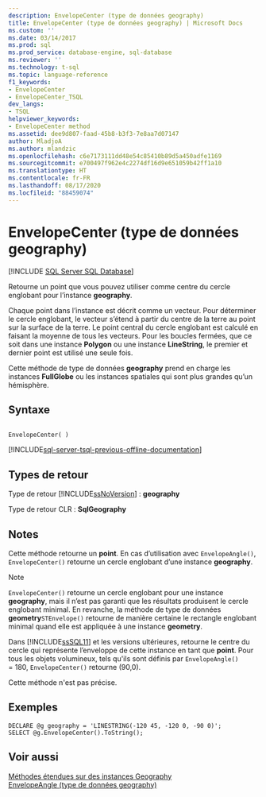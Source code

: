 ```yaml
---
description: EnvelopeCenter (type de données geography)
title: EnvelopeCenter (type de données geography) | Microsoft Docs
ms.custom: ''
ms.date: 03/14/2017
ms.prod: sql
ms.prod_service: database-engine, sql-database
ms.reviewer: ''
ms.technology: t-sql
ms.topic: language-reference
f1_keywords:
- EnvelopeCenter
- EnvelopeCenter_TSQL
dev_langs:
- TSQL
helpviewer_keywords:
- EnvelopeCenter method
ms.assetid: dee9d807-faad-45b8-b3f3-7e8aa7d07147
author: MladjoA
ms.author: mlandzic
ms.openlocfilehash: c6e7173111dd48e54c85410b89d5a450adfe1169
ms.sourcegitcommit: e700497f962e4c2274df16d9e651059b42ff1a10
ms.translationtype: HT
ms.contentlocale: fr-FR
ms.lasthandoff: 08/17/2020
ms.locfileid: "88459074"
---
```

# <a name="envelopecenter-geography-data-type"></a>EnvelopeCenter (type de données geography)
[!INCLUDE [SQL Server SQL Database](../../includes/applies-to-version/sql-asdb.md)]

Retourne un point que vous pouvez utiliser comme centre du cercle englobant pour l’instance **geography**.  
  
Chaque point dans l’instance est décrit comme un vecteur. Pour déterminer le cercle englobant, le vecteur s’étend à partir du centre de la terre au point sur la surface de la terre. Le point central du cercle englobant est calculé en faisant la moyenne de tous les vecteurs. Pour les boucles fermées, que ce soit dans une instance **Polygon** ou une instance **LineString**, le premier et dernier point est utilisé une seule fois.  
  
Cette méthode de type de données **geography** prend en charge les instances **FullGlobe** ou les instances spatiales qui sont plus grandes qu’un hémisphère.  
  
## <a name="syntax"></a>Syntaxe  
  
```  
  
EnvelopeCenter( )  
```  
  
[!INCLUDE[sql-server-tsql-previous-offline-documentation](../../includes/sql-server-tsql-previous-offline-documentation.md)]

## <a name="return-types"></a>Types de retour
Type de retour [!INCLUDE[ssNoVersion](../../includes/ssnoversion-md.md)] : **geography**  
  
Type de retour CLR : **SqlGeography**  
  
## <a name="remarks"></a>Notes  
Cette méthode retourne un **point**. En cas d’utilisation avec `EnvelopeAngle()`, `EnvelopeCenter()` retourne un cercle englobant d’une instance **geography**.  
  
> [!NOTE]  
>  `EnvelopeCenter()` retourne un cercle englobant pour une instance **geography**, mais il n’est pas garanti que les résultats produisent le cercle englobant minimal. En revanche, la méthode de type de données **geometry**`STEnvelope()` retourne de manière certaine le rectangle englobant minimal quand elle est appliquée à une instance **geometry**.  
  
Dans [!INCLUDE[ssSQL11](../../includes/sssql11-md.md)] et les versions ultérieures, retourne le centre du cercle qui représente l’enveloppe de cette instance en tant que **point**. Pour tous les objets volumineux, tels qu'ils sont définis par `EnvelopeAngle()` = 180, `EnvelopeCenter()` retourne (90,0).  
  
Cette méthode n'est pas précise.  
  
## <a name="examples"></a>Exemples  
  
```  
DECLARE @g geography = 'LINESTRING(-120 45, -120 0, -90 0)';  
SELECT @g.EnvelopeCenter().ToString();  
```  
  
## <a name="see-also"></a>Voir aussi  
[Méthodes étendues sur des instances Geography](../../t-sql/spatial-geography/extended-methods-on-geography-instances.md)   
[EnvelopeAngle &#40;type de données geography&#41;](../../t-sql/spatial-geography/envelopeangle-geography-data-type.md)  
  
  
